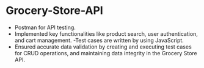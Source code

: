 # Grocery-Store-API
- Postman for API testing.
- Implemented key functionalities like product search, user authentication, and cart management.
-Test cases are written by using JavaScript.
- Ensured accurate data validation by creating and executing test cases for CRUD operations, and maintaining data integrity in the Grocery Store API.
